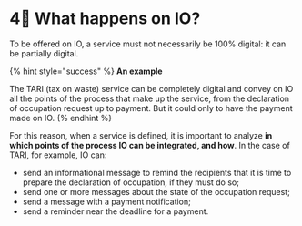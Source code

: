 # 4⃣ What happens on IO?

To be offered on IO, a service must not necessarily be 100% digital: it can be partially digital.

{% hint style="success" %}
**An example**

The TARI (tax on waste) service can be completely digital and convey on IO all the points of the process that make up the service, from the declaration of occupation request up to payment. But it could only to have the payment made on IO.
{% endhint %}

For this reason, when a service is defined, it is important to analyze **in which points of the process IO can be integrated, and how**. In the case of TARI, for example, IO can:

* send an informational message to remind the recipients that it is time to prepare the declaration of occupation, if they must do so;
* send one or more messages about the state of the occupation request;
* send a message with a payment notification;
* send a reminder near the deadline for a payment.
